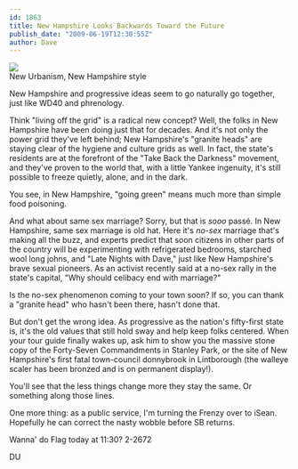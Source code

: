 ```yaml
---
id: 1863
title: New Hampshire Looks Backwards Toward the Future
publish_date: "2009-06-19T12:30:55Z"
author: Dave
---
```


![](http://lh4.ggpht.com/_zoD15FRZxcs/SvEWMr40jXI/AAAAAAAAB3c/YpioIZjTSxI/s2400/trailer.jpg)  
New Urbanism, New Hampshire style

New Hampshire and progressive ideas seem to go naturally go together, just like WD40 and phrenology.

Think "living off the grid" is a radical new concept? Well, the folks in New Hampshire have been doing just that for decades. And it's not only the power grid they've left behind; New Hampshire's "granite heads" are staying clear of the hygiene and culture grids as well. In fact, the state's residents are at the forefront of the "Take Back the Darkness" movement, and they've proven to the world that, with a little Yankee ingenuity, it's still possible to freeze quietly, alone, and in the dark.

You see, in New Hampshire, "going green" means much more than simple food poisoning.

And what about same sex marriage? Sorry, but that is _sooo_ passé. In New Hampshire, same sex marriage is old hat. Here it's _no-sex_ marriage that's making all the buzz, and experts predict that soon citizens in other parts of the country will be experimenting with refrigerated bedrooms, starched wool long johns, and "Late Nights with Dave," just like New Hampshire's brave sexual pioneers. As an activist recently said at a no-sex rally in the state's capital, "Why should celibacy end with marriage?"

Is the no-sex phenomenon coming to your town soon? If so, you can thank a "granite head" who hasn't been there, hasn't done that.

But don't get the wrong idea. As progressive as the nation's fifty-first state is, it's the old values that still hold sway and help keep folks centered. When your tour guide finally wakes up, ask him to show you the massive stone copy of the Forty-Seven Commandments in Stanley Park, or the site of New Hampshire's first fatal town-council donnybrook in Lintborough (the walleye scaler has been bronzed and is on permanent display!).

You'll see that the less things change more they stay the same. Or something along those lines.

One more thing: as a public service, I'm turning the Frenzy over to iSean. Hopefully he can correct the nasty wobble before SB returns.

Wanna' do Flag today at 11:30? 2-2672

DU
